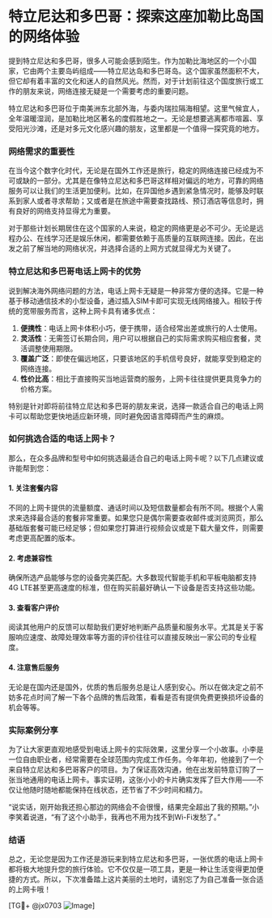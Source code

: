 # 特立尼达和多巴哥：探索这座加勒比岛国的网络体验

提到特立尼达和多巴哥，很多人可能会感到陌生。作为加勒比海地区的一个小国家，它由两个主要岛屿组成——特立尼达岛和多巴哥岛。这个国家虽然面积不大，但它却有着丰富的文化和迷人的自然风光。然而，对于计划前往这个国度旅行或工作的朋友来说，网络连接无疑是一个需要考虑的重要问题。

特立尼达和多巴哥位于南美洲东北部外海，与委内瑞拉隔海相望。这里气候宜人，全年温暖湿润，是加勒比地区著名的度假胜地之一。无论是想要逃离都市喧嚣、享受阳光沙滩，还是对多元文化感兴趣的朋友，这里都是一个值得一探究竟的地方。

### 网络需求的重要性

在当今这个数字化时代，无论是在国外工作还是旅行，稳定的网络连接已经成为不可或缺的一部分。尤其是在像特立尼达和多巴哥这样相对偏远的地方，可靠的网络服务可以让我们的生活更加便利。比如，在异国他乡遇到紧急情况时，能够及时联系到家人或者寻求帮助；又或者是在旅途中需要查找路线、预订酒店等信息时，拥有良好的网络支持显得尤为重要。

对于那些计划长期居住在这个国家的人来说，稳定的网络更是必不可少。无论是远程办公、在线学习还是娱乐休闲，都需要依赖于高质量的互联网连接。因此，在出发之前了解当地的网络状况，并选择合适的上网方式就显得尤为关键了。

### 特立尼达和多巴哥电话上网卡的优势

说到解决海外网络问题的方法，电话上网卡无疑是一种非常方便的选择。它是一种基于移动通信技术的小型设备，通过插入SIM卡即可实现无线网络接入。相较于传统的宽带服务而言，这种上网卡具有诸多优点：

1. **便携性**：电话上网卡体积小巧，便于携带，适合经常出差或旅行的人士使用。
2. **灵活性**：无需签订长期合同，用户可以根据自己的实际需求购买相应套餐，灵活调整使用期限。
3. **覆盖广泛**：即使在偏远地区，只要该地区的手机信号良好，就能享受到稳定的网络连接。
4. **性价比高**：相比于直接购买当地运营商的服务，上网卡往往提供更具竞争力的价格方案。

特别是针对即将前往特立尼达和多巴哥的朋友来说，选择一款适合自己的电话上网卡可以帮助您更快地适应新环境，同时避免因语言障碍而产生的麻烦。

### 如何挑选合适的电话上网卡？

那么，在众多品牌和型号中如何挑选最适合自己的电话上网卡呢？以下几点建议或许能帮到您：

#### 1. 关注套餐内容
不同的上网卡提供的流量额度、通话时间以及短信数量都会有所不同。根据个人需求来选择最合适的套餐非常重要。如果您只是偶尔需要查收邮件或浏览网页，那么基础版套餐可能已经足够；但如果您打算进行视频会议或是下载大量文件，则需要考虑更高配置的版本。

#### 2. 考虑兼容性
确保所选产品能够与您的设备完美匹配。大多数现代智能手机和平板电脑都支持4G LTE甚至更高速度的标准，但在购买前最好确认一下设备是否支持这些功能。

#### 3. 查看客户评价
阅读其他用户的反馈可以帮助我们更好地判断产品质量和服务水平。尤其是关于客服响应速度、故障处理效率等方面的评价往往可以直接反映出一家公司的专业程度。

#### 4. 注意售后服务
无论是在国内还是国外，优质的售后服务总是让人感到安心。所以在做决定之前不妨多花点时间了解一下各个品牌的售后政策，看看是否有提供免费更换损坏设备的机会等等。

### 实际案例分享

为了让大家更直观地感受到电话上网卡的实际效果，这里分享一个小故事。小李是一位自由职业者，经常需要在全球范围内完成工作任务。今年年初，他接到了一个来自特立尼达和多巴哥客户的项目。为了保证高效沟通，他在出发前特意订购了一张当地通用的电话上网卡。事实证明，这张小小的卡片确实发挥了巨大作用——不仅让他随时随地都能保持在线状态，还节省了不少时间和精力。

“说实话，刚开始我还担心那边的网络会不会很慢，结果完全超出了我的预期。”小李笑着说道，“有了这个小助手，我再也不用为找不到Wi-Fi发愁了。”

### 结语

总之，无论您是因为工作还是游玩来到特立尼达和多巴哥，一张优质的电话上网卡都将极大地提升您的旅行体验。它不仅仅是一项工具，更是一种让生活变得更加便捷的方式。所以，下次准备踏上这片美丽的土地时，请别忘了为自己准备一张合适的上网卡哦！

[TG💪+ @jx0703 ![Image](https://github.com/user-attachments/assets/dbca1d08-cadb-493c-b0ec-ad6f7a83f270)]